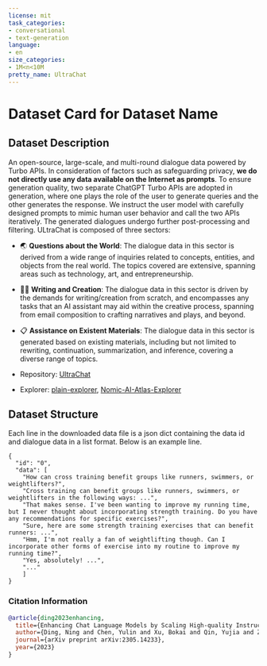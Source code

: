 ```yaml
---
license: mit
task_categories:
- conversational
- text-generation
language:
- en
size_categories:
- 1M<n<10M
pretty_name: UltraChat
---
```


# Dataset Card for Dataset Name

## Dataset Description

An open-source, large-scale, and multi-round dialogue data powered by Turbo APIs. In consideration of factors such as safeguarding privacy, **we do not directly use any data available on the Internet as prompts**.
To ensure generation quality, two separate ChatGPT Turbo APIs are adopted in generation, where one plays the role of the user to generate queries and the other generates the response. 
We instruct the user model with carefully designed prompts to mimic human user behavior and call the two APIs iteratively. The generated dialogues undergo further post-processing and filtering.
ULtraChat is composed of three sectors:

- 🌏 **Questions about the World**: The dialogue data in this sector is derived from a wide range of inquiries related to concepts, entities, and objects from the real world. The topics covered are extensive, spanning areas such as technology, art, and entrepreneurship.
- ✍🏻 **Writing and Creation**: The dialogue data in this sector is driven by the demands for writing/creation from scratch, and encompasses any tasks that an AI assistant may aid within the creative process, spanning from email composition to crafting narratives and plays, and beyond.
- 📋 **Assistance on Existent Materials**: The dialogue data in this sector is generated based on existing materials, including but not limited to rewriting, continuation, summarization, and inference, covering a diverse range of topics.

- Repository: [UltraChat](https://github.com/thunlp/UltraChat)
- Explorer: [plain-explorer](http://39.101.77.220/), [Nomic-AI-Atlas-Explorer](https://atlas.nomic.ai/map/0ce65783-c3a9-40b5-895d-384933f50081/a7b46301-022f-45d8-bbf4-98107eabdbac)

## Dataset Structure

Each line in the downloaded data file is a json dict containing the data id and dialogue data in a list format. Below is an example line.

```
{
  "id": "0", 
  "data": [
    "How can cross training benefit groups like runners, swimmers, or weightlifters?", 
    "Cross training can benefit groups like runners, swimmers, or weightlifters in the following ways: ...", 
    "That makes sense. I've been wanting to improve my running time, but I never thought about incorporating strength training. Do you have any recommendations for specific exercises?", 
    "Sure, here are some strength training exercises that can benefit runners: ...", 
    "Hmm, I'm not really a fan of weightlifting though. Can I incorporate other forms of exercise into my routine to improve my running time?", 
    "Yes, absolutely! ...",
    "..."
    ]
}
```


### Citation Information

```bibtex
@article{ding2023enhancing,
  title={Enhancing Chat Language Models by Scaling High-quality Instructional Conversations},
  author={Ding, Ning and Chen, Yulin and Xu, Bokai and Qin, Yujia and Zheng, Zhi and Hu, Shengding and Liu, Zhiyuan and Sun, Maosong and Zhou, Bowen},
  journal={arXiv preprint arXiv:2305.14233},
  year={2023}
}
```